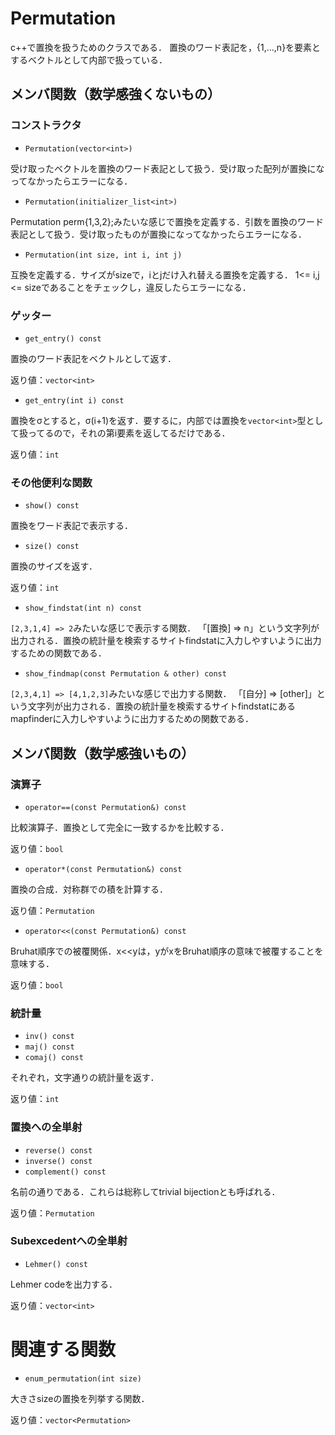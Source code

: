 # Permutation

c++で置換を扱うためのクラスである．
置換のワード表記を，{1,...,n}を要素とするベクトルとして内部で扱っている．


## メンバ関数（数学感強くないもの）
### コンストラクタ
- `Permutation(vector<int>)`

受け取ったベクトルを置換のワード表記として扱う．受け取った配列が置換になってなかったらエラーになる．

- `Permutation(initializer_list<int>)`

Permutation perm{1,3,2};みたいな感じで置換を定義する．引数を置換のワード表記として扱う．受け取ったものが置換になってなかったらエラーになる．

- `Permutation(int size, int i, int j)`

互換を定義する．サイズがsizeで，iとjだけ入れ替える置換を定義する．
1<= i,j <= sizeであることをチェックし，違反したらエラーになる．


### ゲッター

- `get_entry() const`

置換のワード表記をベクトルとして返す．

返り値：`vector<int>`

- `get_entry(int i) const`

置換をσとすると，σ(i+1)を返す．要するに，内部では置換を`vector<int>`型として扱ってるので，それの第i要素を返してるだけである．

返り値：`int`
### その他便利な関数

- `show() const`

置換をワード表記で表示する．

- `size() const`

置換のサイズを返す．

返り値：`int`

- `show_findstat(int n) const`

`[2,3,1,4] => 2`みたいな感じで表示する関数．
「[置換] => n」という文字列が出力される．置換の統計量を検索するサイトfindstatに入力しやすいように出力するための関数である．

- `show_findmap(const Permutation & other) const`

`[2,3,4,1] => [4,1,2,3]`みたいな感じで出力する関数．
「[自分] => [other]」という文字列が出力される．置換の統計量を検索するサイトfindstatにあるmapfinderに入力しやすいように出力するための関数である．

## メンバ関数（数学感強いもの）
### 演算子
- `operator==(const Permutation&) const`

比較演算子．置換として完全に一致するかを比較する．

返り値：`bool`

- `operator*(const Permutation&) const`

置換の合成．対称群での積を計算する．

返り値：`Permutation`

- `operator<<(const Permutation&) const`

Bruhat順序での被覆関係．x<<yは，yがxをBruhat順序の意味で被覆することを意味する．

返り値：`bool`  

### 統計量

- `inv() const`
- `maj() const`
- `comaj() const`

それぞれ，文字通りの統計量を返す．

返り値：`int`
### 置換への全単射

- `reverse() const`
- `inverse() const`
- `complement() const`

名前の通りである．これらは総称してtrivial bijectionとも呼ばれる．

返り値：`Permutation`

### Subexcedentへの全単射



- `Lehmer() const`

Lehmer codeを出力する．

返り値：`vector<int>` 


# 関連する関数

- `enum_permutation(int size)`

大きさsizeの置換を列挙する関数．

返り値：`vector<Permutation>`
